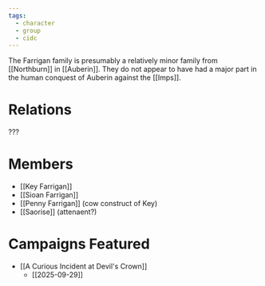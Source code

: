 ```yaml
---
tags:
  - character
  - group
  - cidc
---
```

The Farrigan family is presumably a relatively minor family from [[Northburn]] in [[Auberin]]. They do not appear to have had a major part in the human conquest of Auberin against the [[Imps]].

# Relations
???

# Members
- [[Key Farrigan]]
- [[Sioan Farrigan]]
- [[Penny Farrigan]] (cow construct of Key)
- [[Saorise]] (attenaent?)

# Campaigns Featured
- [[A Curious Incident at Devil's Crown]]
	- [[2025-09-29]]